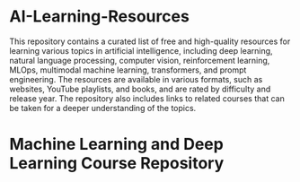 # AI-Learning-Resources
This repository contains a curated list of free and high-quality resources for learning various topics in artificial intelligence, including deep learning, natural language processing, computer vision, reinforcement learning, MLOps, multimodal machine learning, transformers, and prompt engineering. The resources are available in various formats, such as websites, YouTube playlists, and books, and are rated by difficulty and release year. The repository also includes links to related courses that can be taken for a deeper understanding of the topics.
# Machine Learning and Deep Learning Course Repository
